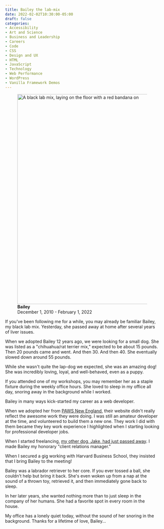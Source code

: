 ```yaml
---
title: Bailey the lab-mix
date: 2022-02-02T10:30:00-05:00
draft: false
categories:
- Accessibility
- Art and Science
- Business and Leadership
- Careers
- Code
- CSS
- Design and UX
- HTML
- JavaScript
- Technology
- Web Performance
- WordPress
- Vanilla Framework Demos
---
```


<figure>
	<img alt="A black lab mix, laying on the floor with a red bandana on" height="684" width="1140" src="https://gomakethings.com/img/bailey-2.jpg">
	<figcaption>
		<strong>Bailey</strong><br>December 1, 2010 - February 1, 2022
	</figcaption>
</figure>

If you've been following me for a while, you may already be familiar Bailey, my black lab mix. Yesterday, she passed away at home after several years of liver issues.

When we adopted Bailey 12 years ago, we were looking for a small dog. She was listed as a "chihuahua/rat terrier mix," expected to be about 15 pounds. Then 20 pounds came and went. And then 30. And then 40. She eventually slowed down around 55 pounds. 

While she wasn't quite the lap-dog we expected, she was an amazing dog! She was incredibly loving, loyal, and well-behaved, even as a puppy.

If you attended one of my workshops, you may remember her as a staple fixture during the weekly office hours. She loved to sleep in my office all day, snoring away in the background while I worked.

Bailey in many ways kick-started my career as a web developer.

When we adopted her from [PAWS New England](https://pawsnewengland.com), their website didn't really reflect the awesome work they were doing. I was still an amateur developer at the time, and volunteered to build them a new one. They work I did with them became they key work experience I highlighted when I starting looking for professional developer jobs.

When I started freelancing, [my other dog, Jake, had just passed away](/jake-the-bichon/). I made Bailey my honorary "client relations manager."

When I secured a gig working with Harvard Business School, they insisted that I bring Bailey to the meeting!

Bailey was a labrador retriever to her core. If you ever tossed a ball, she couldn't help but bring it back. She's even woken up from a nap at the sound of a thrown toy, retrieved it, and then immediately gone back to sleep.

In her later years, she wanted nothing more than to just sleep in the company of her humans. She had a favorite spot in every room in the house.

My office has a lonely quiet today, without the sound of her snoring in the background. Thanks for a lifetime of love, Bailey...
